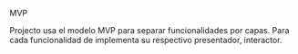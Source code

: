 MVP 

Projecto usa el modelo MVP para separar funcionalidades por capas. 
Para cada funcionalidad de implementa su respectivo presentador, interactor. 
